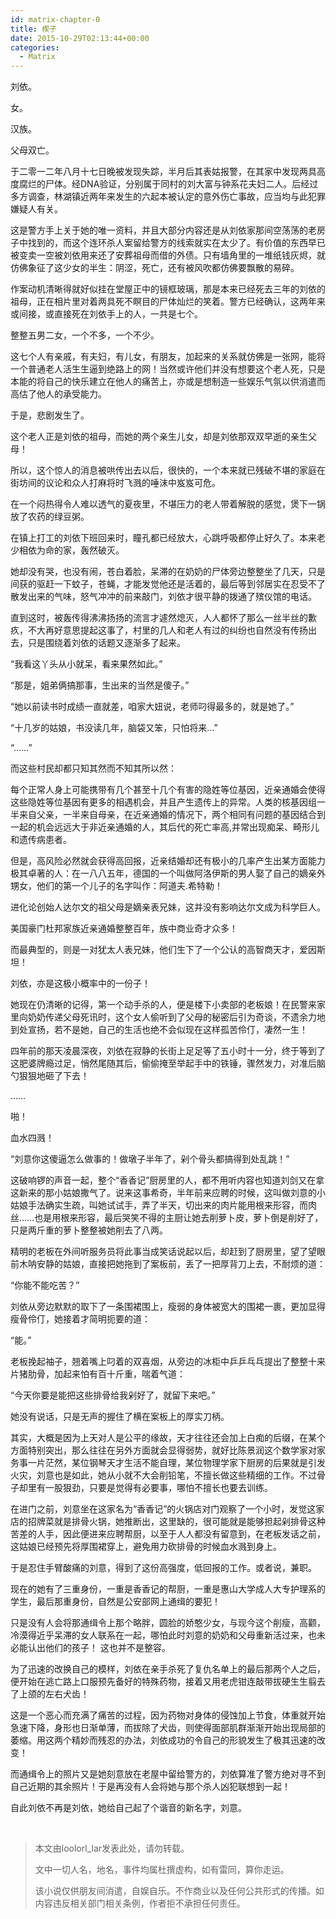 ```yaml
---
id: matrix-chapter-0
title: 楔子
date: 2015-10-29T02:13:44+00:00
categories:
  - Matrix
---
```

<p style="text-align: left;">
  刘依。
</p>

<p style="text-align: left;">
  女。
</p>

<p style="text-align: left;">
  汉族。
</p>

<p style="text-align: left;">
  父母双亡。
</p>

<p style="text-align: left;">
  于二零一二年八月十七日晚被发现失踪，半月后其表姑报警，在其家中发现两具高度腐烂的尸体。经DNA验证，分别属于同村的刘大富与钟系花夫妇二人。后经过多方调查，林湖镇近两年来发生的六起本被认定的意外伤亡事故，应当均与此犯罪嫌疑人有关。
</p>

<p style="text-align: left;">
  这是警方手上关于她的唯一资料，并且大部分内容还是从刘依家那间空荡荡的老房子中找到的，而这个连环杀人案留给警方的线索就实在太少了。有价值的东西早已被变卖一空被刘依用来还了安葬祖母而借的外债。只有墙角里的一堆纸钱灰烬，就仿佛象征了这少女的半生：阴涩，死亡，还有被风吹都仿佛要飘散的易碎。
</p>

<p style="text-align: left;">
  作案动机清晰得就好似挂在堂屋正中的镜框玻璃，那是本来已经死去三年的刘依的祖母，正在相片里对着两具死不瞑目的尸体灿烂的笑着。警方已经确认，这两年来或间接，或直接死在刘依手上的人，一共是七个。
</p>

<p style="text-align: left;">
  整整五男二女，一个不多，一个不少。
</p>

<p style="text-align: left;">
  这七个人有亲戚，有夫妇，有儿女，有朋友，加起来的关系就仿佛是一张网，能将一个普通老人活生生逼到绝路上的网！当然或许他们并没有想要这个老人死，只是本能的将自己的快乐建立在他人的痛苦上，亦或是想制造一些娱乐气氛以供消遣而高估了他人的承受能力。
</p>

<p style="text-align: left;">
  于是，悲剧发生了。
</p>

<p style="text-align: left;">
  这个老人正是刘依的祖母，而她的两个亲生儿女，却是刘依那双双早逝的亲生父母！
</p>

<p style="text-align: left;">
  所以，这个惊人的消息被哄传出去以后，很快的，一个本来就已残破不堪的家庭在街坊间的议论和众人打麻将时飞溅的唾沫中岌岌可危。
</p>

<p style="text-align: left;">
  在一个闷热得令人难以透气的夏夜里，不堪压力的老人带着解脱的感觉，煲下一锅放了农药的绿豆粥。
</p>

<p style="text-align: left;">
  在镇上打工的刘依下班回来时，瞳孔都已经放大，心跳呼吸都停止好久了。本来老少相依为命的家，轰然破灭。
</p>

<p style="text-align: left;">
  她却没有哭，也没有闹，苍白着脸，呆滞的在奶奶的尸体旁边整整坐了几天，只是间获的驱赶一下蚊子，苍蝇，才能发觉他还是活着的，最后等到邻居实在忍受不了散发出来的气味，怒气冲冲的前来敲门，刘依才很平静的拨通了殡仪馆的电话。
</p>

<p style="text-align: left;">
  直到这时，被轰传得沸沸扬扬的流言才遽然熄灭，人人都怀了那么一丝半丝的歉疚，不大再好意思提起这事了，村里的几人和老人有过的纠纷也自然没有传扬出去，只是围绕着刘依的话题又逐渐多了起来。
</p>

<p style="text-align: left;">
  “我看这丫头从小就呆，看来果然如此。”
</p>

<p style="text-align: left;">
  “那是，姐弟俩搞那事，生出来的当然是傻子。”
</p>

<p style="text-align: left;">
  “她以前读书时成绩一直就差，咱家大妞说，老师叼得最多的，就是她了。”
</p>

<p style="text-align: left;">
  “十几岁的姑娘，书没读几年，脑袋又笨，只怕将来&#8230;”
</p>

<p style="text-align: left;">
  “……”
</p>

<p style="text-align: left;">
  而这些村民却都只知其然而不知其所以然：
</p>

<p style="text-align: left;">
  每个正常人身上可能携带有几个甚至十几个有害的隐姓等位基因，近亲通婚会使得这些隐姓等位基因有更多的相遇机会，并且产生遗传上的异常。人类的核基因组一半来自父亲，一半来自母亲，在近亲通婚的情况下，两个相同有问题的基因结合到一起的机会远远大于非近亲通婚的人，其后代的死亡率高,并常出现痴呆、畸形儿和遗传病患者。
</p>

<p style="text-align: left;">
  但是，高风险必然就会获得高回报，近亲结婚却还有极小的几率产生出某方面能力极其卓著的人：在一八八五年，德国的一个叫做阿洛伊斯的男人娶了自己的嫡亲外甥女，他们的第一个儿子的名字叫作：阿道夫.希特勒！
</p>

进化论创始人达尔文的祖父母是嫡亲表兄妹，这并没有影响达尔文成为科学巨人。

美国豪门杜邦家族近亲通婚整整百年，族中商业奇才众多！

而最典型的，则是一对犹太人表兄妹，他们生下了一个公认的高智商天才，爱因斯坦！

刘依，亦是这极小概率中的一份子！

她现在仍清晰的记得，第一个动手杀的人，便是楼下小卖部的老板娘！在民警来家里向奶奶传递父母死讯时，这个女人偷听到了父母的秘密后引为奇谈，不遗余力地到处宣扬，若不是她，自己的生活也绝不会似现在这样孤苦伶仃，凄然一生！

四年前的那天凌晨深夜，刘依在寂静的长街上足足等了五小时十一分，终于等到了这肥婆牌瘾过足，悄然尾随其后，偷偷掩至举起手中的铁锤，骤然发力，对准后脑勺狠狠地砸了下去！

……

啪！

血水四溅！

“刘意你这傻逼怎么做事的！做墩子半年了，剁个骨头都搞得到处乱跳！”

这破响锣的声音一起，整个“香香记”厨房里的人，都不用听内容也知道刘剑又在拿这新来的那小姑娘撒气了。说来这事希奇，半年前来应聘的时候，这叫做刘意的小姑娘手法确实生疏，叫她试试手，弄了半天，切出来的肉片能用根来形容，而肉丝……也是用根来形容，最后哭笑不得的主厨让她去削萝卜皮，萝卜倒是削好了，只是两斤重的萝卜整整被她削去了八两。

精明的老板在外间听服务员将此事当成笑话说起以后，却赶到了厨房里，望了望眼前木呐安静的姑娘，直接把她拖到了案板前，丢了一把厚背刀上去，不耐烦的道：

“你能不能吃苦？”

刘依从旁边默默的取下了一条围裙围上，瘦弱的身体被宽大的围裙一裹，更加显得瘦骨伶仃，她接着才简明扼要的道：

“能。”

老板挽起袖子，翘着嘴上叼着的双喜烟，从旁边的冰柜中乒乒乓乓提出了整整十来片猪肋骨，加起来怕有百十斤重，喘着气道：

“今天你要是能把这些排骨给我剁好了，就留下来吧。”

她没有说话，只是无声的握住了横在案板上的厚实刀柄。

其实，大概是因为上天对人是公平的缘故，天才往往还会加上白痴的后缀，在某个方面特别突出，那么往往在另外方面就会显得弱势，就好比陈景润这个数学家对家务事一片茫然，某位钢琴天才生活不能自理，某位物理学家下厨房的后果就是引发火灾，刘意也是如此，她从小就不大会削铅笔，不擅长做这些精细的工作。不过骨子却里有一股狠劲，只要是觉得有必要事，哪怕不擅长也要去训练。

在进门之前，刘意坐在这家名为“香香记”的火锅店对门观察了一个小时，发觉这家店的招牌菜就是排骨火锅，她推断出，这里缺的，很可能就是能够担起剁排骨这种苦差的人手，因此便进来应聘帮厨，以至于人人都没有留意到，在老板发话之前，这姑娘已经预先将厚围裙穿上，避免用力砍排骨的时候血水溅到身上。

于是忍住手臂酸痛的刘意，得到了这份高强度，低回报的工作。或者说，兼职。

现在的她有了三重身份，一重是香香记的帮厨，一重是惠山大学成人大专护理系的学生，最后那重身份，自然是公安部网上通缉的要犯！

只是没有人会将那通缉令上那个略胖，圆脸的娇憨少女，与现今这个削瘦，高颧，冷漠得近乎呆滞的女人联系在一起，哪怕此时刘意的奶奶和父母重新活过来，也未必能认出他们的孩子！ 这也并不是整容。

为了迅速的改换自己的模样，刘依在亲手杀死了复仇名单上的最后那两个人之后，便开始在逃亡路上口服预先备好的特殊药物，接着又用老虎钳连敲带拔硬生生翦去了上颌的左右犬齿！

这是一个恶心而充满了痛苦的过程，因为药物对身体的侵蚀加上节食，体重就开始急速下降，身形也日渐单薄，而拔除了犬齿，则使得面部肌群渐渐开始出现局部的萎缩。用这两个精妙而残忍的办法，刘依成功的令自己的形貌发生了极其迅速的改变！

而通缉令上的照片又是她刻意放在老屋中留给警方的，刘依算准了警方绝对寻不到自己近期的其余照片！于是再没有人会将她与那个杀人凶犯联想到一起！

自此刘依不再是刘依，她给自己起了个谐音的新名字，刘意。

&nbsp;

> 本文由loolorl_lar发表此处，请勿转载。
> 
> 文中一切人名，地名，事件均属杜撰虚构，如有雷同，算你走运。
> 
> 该小说仅供朋友间消遣，自娱自乐。不作商业以及任何公共形式的传播。如内容违反相关部门相关条例，作者拒不承担任何责任。
